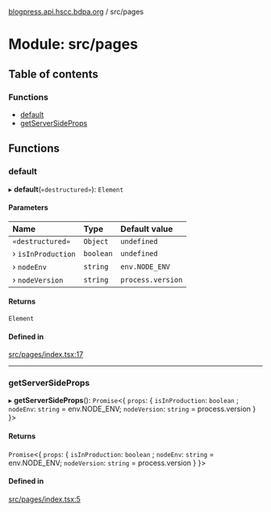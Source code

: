 [blogpress.api.hscc.bdpa.org](../README.md) / src/pages

# Module: src/pages

## Table of contents

### Functions

- [default](src_pages.md#default)
- [getServerSideProps](src_pages.md#getserversideprops)

## Functions

### default

▸ **default**(`«destructured»`): `Element`

#### Parameters

| Name | Type | Default value |
| :------ | :------ | :------ |
| `«destructured»` | `Object` | `undefined` |
| › `isInProduction` | `boolean` | `undefined` |
| › `nodeEnv` | `string` | `env.NODE_ENV` |
| › `nodeVersion` | `string` | `process.version` |

#### Returns

`Element`

#### Defined in

[src/pages/index.tsx:17](https://github.com/nhscc/blogpress.api.hscc.bdpa.org/blob/764312e/src/pages/index.tsx#L17)

___

### getServerSideProps

▸ **getServerSideProps**(): `Promise`<{ `props`: { `isInProduction`: `boolean` ; `nodeEnv`: `string` = env.NODE\_ENV; `nodeVersion`: `string` = process.version }  }\>

#### Returns

`Promise`<{ `props`: { `isInProduction`: `boolean` ; `nodeEnv`: `string` = env.NODE\_ENV; `nodeVersion`: `string` = process.version }  }\>

#### Defined in

[src/pages/index.tsx:5](https://github.com/nhscc/blogpress.api.hscc.bdpa.org/blob/764312e/src/pages/index.tsx#L5)
